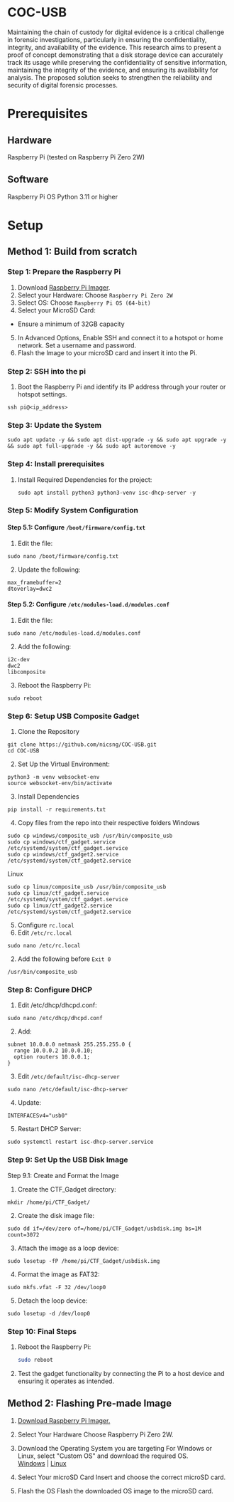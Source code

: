 
# COC-USB
Maintaining the chain of custody for digital evidence is a critical challenge in forensic investigations, 
particularly in ensuring the confidentiality, integrity, and availability of the evidence. This research aims 
to present a proof of concept demonstrating that a disk storage device can accurately track its usage while 
preserving the confidentiality of sensitive information, maintaining the integrity of the evidence, and 
ensuring its availability for analysis. The proposed solution seeks to strengthen the reliability and security 
of digital forensic processes.

# Prerequisites
## Hardware
Raspberry Pi (tested on Raspberry Pi Zero 2W)

## Software
Raspberry Pi OS
Python 3.11 or higher

# Setup
## Method 1: Build from scratch
### Step 1: Prepare the Raspberry Pi
1. Download [Raspberry Pi Imager](https://www.raspberrypi.com/software/).
2. Select your Hardware: Choose ```Raspberry Pi Zero 2W```
3. Select OS: Choose ```Raspberry Pi OS (64-bit)```
4. Select your MicroSD Card:
- Ensure a minimum of 32GB capacity
5. In Advanced Options, Enable SSH and connect it to a hotspot or home network. Set a username and password.
5. Flash the Image to your microSD card and insert it into the Pi.

### Step 2: SSH into the pi 
1. Boot the Raspberry Pi and identify its IP address through your router or hotspot settings.
```
ssh pi@<ip_address>
```

### Step 3: Update the System
```
sudo apt update -y && sudo apt dist-upgrade -y && sudo apt upgrade -y && sudo apt full-upgrade -y && sudo apt autoremove -y
```

### Step 4: Install prerequisites
1. Install Required Dependencies for the project:
   ```
   sudo apt install python3 python3-venv isc-dhcp-server -y
   ```

### Step 5: Modify System Configuration<br>
#### Step 5.1: Configure ```/boot/firmware/config.txt```
1. Edit the file:
```
sudo nano /boot/firmware/config.txt
```
2. Update the following:
```
max_framebuffer=2
dtoverlay=dwc2
```

#### Step 5.2: Configure ```/etc/modules-load.d/modules.conf```
1. Edit the file:
```
sudo nano /etc/modules-load.d/modules.conf
```
2. Add the following:
```
i2c-dev
dwc2
libcomposite
```
3. Reboot the Raspberry Pi:
```
sudo reboot
```

### Step 6: Setup USB Composite Gadget
1. Clone the Repository
```
git clone https://github.com/nicsng/COC-USB.git
cd COC-USB
```

2. Set Up the Virtual Environment:
```
python3 -m venv websocket-env
source websocket-env/bin/activate
```

3. Install Dependencies
```
pip install -r requirements.txt
```

4. Copy files from the repo into their respective folders
Windows
```
sudo cp windows/composite_usb /usr/bin/composite_usb
sudo cp windows/ctf_gadget.service /etc/systemd/system/ctf_gadget.service
sudo cp windows/ctf_gadget2.service /etc/systemd/system/ctf_gadget2.service
```

Linux
```
sudo cp linux/composite_usb /usr/bin/composite_usb
sudo cp linux/ctf_gadget.service /etc/systemd/system/ctf_gadget.service
sudo cp linux/ctf_gadget2.service /etc/systemd/system/ctf_gadget2.service
```

5. Configure ```rc.local```
1. Edit ```/etc/rc.local```
```
sudo nano /etc/rc.local
```
2. Add the following before ```Exit 0```
```
/usr/bin/composite_usb
```

### Step 8: Configure DHCP
1. Edit /etc/dhcp/dhcpd.conf:
```
sudo nano /etc/dhcp/dhcpd.conf
```
2. Add:
```
subnet 10.0.0.0 netmask 255.255.255.0 {
  range 10.0.0.2 10.0.0.10;
  option routers 10.0.0.1;
}
```
3. Edit ```/etc/default/isc-dhcp-server```
```
sudo nano /etc/default/isc-dhcp-server
```
4. Update:
```
INTERFACESv4="usb0"
```
5. Restart DHCP Server:
```
sudo systemctl restart isc-dhcp-server.service
```

### Step 9: Set Up the USB Disk Image
Step 9.1: Create and Format the Image
1. Create the CTF_Gadget directory:
```
mkdir /home/pi/CTF_Gadget/
```
2. Create the disk image file:
```
sudo dd if=/dev/zero of=/home/pi/CTF_Gadget/usbdisk.img bs=1M count=3072
```
3. Attach the image as a loop device:
```
sudo losetup -fP /home/pi/CTF_Gadget/usbdisk.img
```
4. Format the image as FAT32:
```
sudo mkfs.vfat -F 32 /dev/loop0
```
5. Detach the loop device:
```
sudo losetup -d /dev/loop0
```

### **Step 10: Final Steps**
1. Reboot the Raspberry Pi:
   ```bash
   sudo reboot
   ```

2. Test the gadget functionality by connecting the Pi to a host device and ensuring it operates as intended.


## Method 2: Flashing Pre-made Image
1. [Download Raspberry Pi Imager.](https://www.raspberrypi.com/software/)

2. Select Your Hardware
Choose Raspberry Pi Zero 2W.

3. Download the Operating System you are targeting
For Windows or Linux, select "Custom OS" and download the required OS. <br>[Windows](https://github.com/nicsng/COC-USB/releases/tag/Windows) | 
[Linux](https://github.com/nicsng/COC-USB/releases/tag/Linux)

5. Select Your microSD Card
Insert and choose the correct microSD card.

6. Flash the OS
Flash the downloaded OS image to the microSD card.
